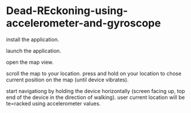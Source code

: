 # Dead-REckoning-using-accelerometer-and-gyroscope

install the application.

launch the application.

open the map view.

scroll the map to your location. press and hold on your location to chose current position on the map (until device vibrates).

start navigationg by holding the device horizontally (screen facing up, top end of the device in the direction of walking). user current location will be te=racked using accelerometer values.
